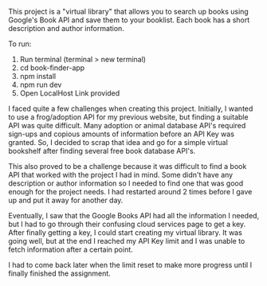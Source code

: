 This project is a "virtual library" that allows you to search up books using Google's Book API and save them to your booklist.
Each book has a short description and author information.

To run:
1. Run terminal (terminal > new terminal)
2. cd book-finder-app
3. npm install
4. npm run dev
5. Open LocalHost Link provided

I faced quite a few challenges when creating this project. Initially, I wanted to use a frog/adoption API for my previous website, but finding a suitable API was quite difficult. Many adoption
or animal database API's required sign-ups and copious amounts of information before an API Key was granted. So, I decided to scrap that idea and go for a simple virtual bookshelf
after finding several free book database API's.

This also proved to be a challenge because it was difficult to find a book API that worked with the project I had in mind. Some didn't have any description or author information so I needed to find
one that was good enough for the project needs. I had restarted around 2 times before I gave up and put it away for another day.

Eventually, I saw that the Google Books API had all the information I needed, but I had to go through their confusing cloud services page to get a key. After finally getting a key, I could start
creating my virtual library. It was going well, but at the end I reached my API Key limit and I was unable to fetch information after a certain point. 

I had to come back later when the limit reset to make more progress until I finally finished the assignment. 
